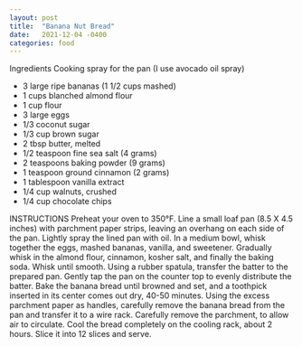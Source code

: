 ```yaml
---
layout: post
title:  "Banana Nut Bread"
date:   2021-12-04 -0400
categories: food
---
```


Ingredients
Cooking spray for the pan (I use avocado oil spray)
* 3 large ripe bananas (1 1/2 cups mashed)
* 1 cups blanched almond flour
* 1 cup flour
* 3 large eggs
* 1/3 coconut sugar
* 1/3 cup brown sugar
* 2 tbsp butter, melted
* 1/2 teaspoon fine sea salt (4 grams)
* 2 teaspoons baking powder (9 grams)
* 1 teaspoon ground cinnamon (2 grams)
* 1 tablespoon vanilla extract
* 1/4 cup walnuts, crushed
* 1/4 cup chocolate chips

INSTRUCTIONS
Preheat your oven to 350°F. Line a small loaf pan (8.5 X 4.5 inches) with parchment paper strips, leaving an overhang on each side of the pan. Lightly spray the lined pan with oil.
In a medium bowl, whisk together the eggs, mashed bananas, vanilla, and sweetener.
Gradually whisk in the almond flour, cinnamon, kosher salt, and finally the baking soda. Whisk until smooth.
Using a rubber spatula, transfer the batter to the prepared pan. Gently tap the pan on the counter top to evenly distribute the batter.
Bake the banana bread until browned and set, and a toothpick inserted in its center comes out dry, 40-50 minutes.
Using the excess parchment paper as handles, carefully remove the banana bread from the pan and transfer it to a wire rack. Carefully remove the parchment, to allow air to circulate.
Cool the bread completely on the cooling rack, about 2 hours. Slice it into 12 slices and serve.
